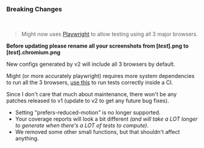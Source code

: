 ### Breaking Changes

<br>

> Might now uses [Playwright](https://github.com/microsoft/playwright) to allow testing using all 3 major browsers.

**Before updating please rename all your screenshots from [*test*].png to [*test*].chromium.png**

New configs generated by v2 will include all 3 browsers by default.

Might (or more accurately playwright) requires more system dependencies to run all the 3 browsers, [use this](#running-might-in-cI) to run tests correctly inside a CI.

Since I don't care that much about maintenance, there won't be any patches released to v1 (update to v2 to get any future bug fixes).

- Setting "prefers-reduced-motion" is no longer supported.
- Your coverage reports will look a bit different *(and will take a LOT longer to generate when there's a LOT of tests to compute)*.
- We removed some other small functions, but that shouldn't affect anything.
